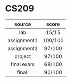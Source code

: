 # CS209



|    source    |  score  |
| :---------: | :-----: |
|     lab     |  15/15  |
| assignment1 | 100/100 |
| assignment2 | 97/100  |
|   project   | 97/100  |
|  final exam |  68/100 |
|    final.   |  90/100 |

